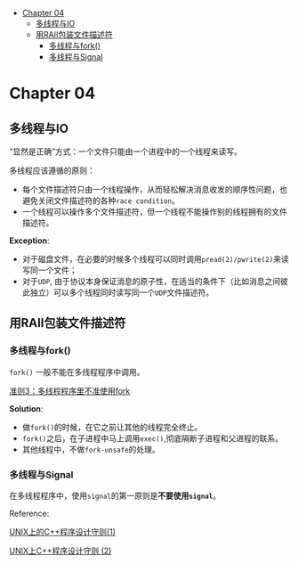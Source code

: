 - [Chapter 04](#chapter-04)
  - [多线程与IO](#多线程与io)
  - [用RAII包装文件描述符](#用raii包装文件描述符)
    - [多线程与fork()](#多线程与fork)
    - [多线程与Signal](#多线程与signal)

# Chapter 04

## 多线程与IO

“显然是正确”方式：一个文件只能由一个进程中的一个线程来读写。

多线程应该遵循的原则：
- 每个文件描述符只由一个线程操作，从而轻松解决消息收发的顺序性问题，也避免关闭文件描述符的各种`race condition`。
- 一个线程可以操作多个文件描述符，但一个线程不能操作别的线程拥有的文件描述符。

**Exception**:

- 对于磁盘文件，在必要的时候多个线程可以同时调用`pread(2)/pwrite(2)`来读写同一个文件；
- 对于`UDP`, 由于协议本身保证消息的原子性，在适当的条件下（比如消息之间彼此独立）可以多个线程同时读写同一个`UDP`文件描述符。


## 用RAII包装文件描述符


### 多线程与fork()

`fork()` 一般不能在多线程程序中调用。

[准则3：多线程程序里不准使用fork](http://www.cppblog.com/lymons/archive/2008/06/01/51836.html)

**Solution**:

- 做`fork()`的时候，在它之前让其他的线程完全终止。
- `fork()`之后，在子进程中马上调用`exec()`,彻底隔断子进程和父进程的联系。
- 其他线程中，不做`fork-unsafe`的处理。

### 多线程与Signal

在多线程程序中，使用`signal`的第一原则是**不要使用`signal`**。

Reference:

[UNIX上的C++程序设计守则(1)](http://www.cppblog.com/lymons/archive/2008/06/01/51838.html)

[UNIX上C++程序设计守则 (2)](http://www.cppblog.com/lymons/archive/2008/06/01/51837.html)




